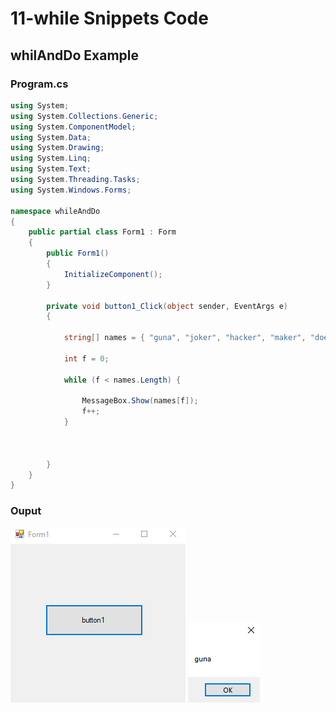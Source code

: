 # 11-while Snippets Code

## whilAndDo Example

### Program.cs

```c#
using System;
using System.Collections.Generic;
using System.ComponentModel;
using System.Data;
using System.Drawing;
using System.Linq;
using System.Text;
using System.Threading.Tasks;
using System.Windows.Forms;

namespace whileAndDo
{
    public partial class Form1 : Form
    {
        public Form1()
        {
            InitializeComponent();
        }

        private void button1_Click(object sender, EventArgs e)
        {

            string[] names = { "guna", "joker", "hacker", "maker", "doer" };

            int f = 0;

            while (f < names.Length) {

                MessageBox.Show(names[f]);
                f++;
            }

                

        }
    }
}


```

### Ouput

![whilAndDo](media/1.PNG)
![whilAndDo](media/2.PNG)










